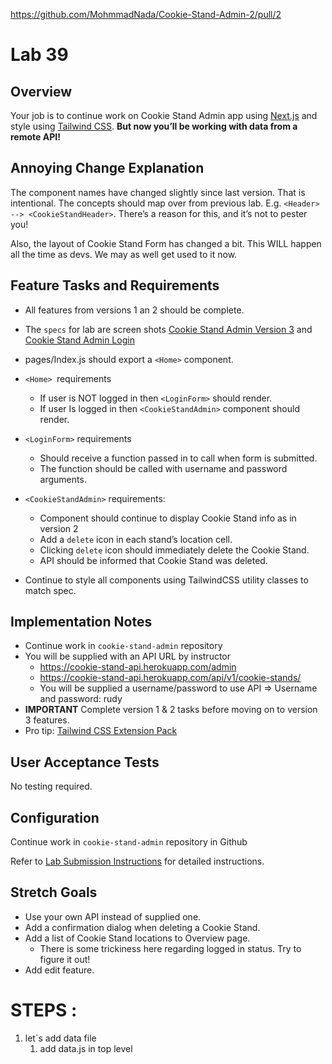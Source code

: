https://github.com/MohmmadNada/Cookie-Stand-Admin-2/pull/2

# Lab 39 
## Overview
Your job is to continue work on Cookie Stand Admin app using [Next.js](https://nextjs.org/) and style using [Tailwind CSS](https://tailwindcss.com/).
**But now you’ll be working with data from a remote API!**

## Annoying Change Explanation
The component names have changed slightly since last version. That is intentional. The concepts should map over from previous lab. E.g. `<Header> --> <CookieStandHeader>`. There’s a reason for this, and it’s not to pester you!

Also, the layout of Cookie Stand Form has changed a bit. This WILL happen all the time as devs. We may as well get used to it now.
## Feature Tasks and Requirements
* All features from versions 1 an 2 should be complete.
* The `specs` for lab are screen shots [Cookie Stand Admin Version 3](https://codefellows.github.io/code-401-python-guide/curriculum/class-39/lab/cookie-stand-admin-version-3.png) and [Cookie Stand Admin Login](https://codefellows.github.io/code-401-python-guide/curriculum/class-39/lab/cookie-stand-admin-login.png)

* pages/Index.js should export a `<Home>` component.
* `<Home> `requirements
    * If user is NOT logged in then `<LoginForm>` should render.
    * If user Is logged in then `<CookieStandAdmin>` component should render.
* `<LoginForm>` requirements
    * Should receive a function passed in to call when form is submitted.
    * The function should be called with username and password arguments.
* `<CookieStandAdmin>` requirements:
  * Component should continue to display Cookie Stand info as in version 2
  * Add a `delete` icon in each stand’s location cell.
  * Clicking `delete` icon should immediately delete the Cookie Stand.
  * API should be informed that Cookie Stand was deleted.
* Continue to style all components using TailwindCSS utility classes to match spec.
## Implementation Notes
* Continue work in `cookie-stand-admin` repository
* You will be supplied with an API URL by instructor
  * https://cookie-stand-api.herokuapp.com/admin 
  * https://cookie-stand-api.herokuapp.com/api/v1/cookie-stands/
  * You will be supplied a username/password to use API => Username and password: rudy
* **IMPORTANT** Complete version 1 & 2 tasks before moving on to version 3 features.
* Pro tip: [Tailwind CSS Extension Pack](https://marketplace.visualstudio.com/items?itemName=andrewmcodes.tailwindcss-extension-pack)
## User Acceptance Tests
No testing required.

## Configuration
Continue work in `cookie-stand-admin` repository in Github

Refer to [Lab Submission Instructions](https://codefellows.github.io/code-401-python-guide/reference/submission-instructions/labs/) for detailed instructions.

## Stretch Goals
* Use your own API instead of supplied one.
* Add a confirmation dialog when deleting a Cookie Stand.
* Add a list of Cookie Stand locations to Overview page.
    * There is some trickiness here regarding logged in status. Try to figure it out!
* Add edit feature.


# STEPS : 
1. let`s add data file 
   1. add data.js in top level 